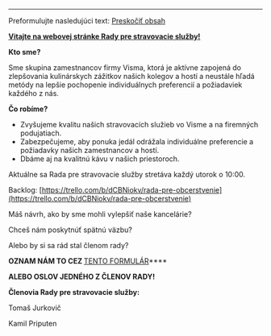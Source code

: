 

---

Preformulujte nasledujúci text:
[Preskočiť obsah](chrome-extension://pcmpcfapbekmbjjkdalcgopdkipoggdi/#widget_1)

**<u>Vitajte na webovej stránke Rady pre stravovacie služby!</u>**

**Kto sme?**

Sme skupina zamestnancov firmy Visma, ktorá je aktívne zapojená do zlepšovania kulinárskych zážitkov našich kolegov a hostí a neustále hľadá metódy na lepšie pochopenie individuálnych preferencií a požiadaviek každého z nás.

**Čo robíme?**

-   Zvyšujeme kvalitu našich stravovacích služieb vo Visme a na firemných podujatiach.
-   Zabezpečujeme, aby ponuka jedál odrážala individuálne preferencie a požiadavky našich zamestnancov a hostí.
-   Dbáme aj na kvalitnú kávu v našich priestoroch.

Aktuálne sa Rada pre stravovacie služby stretáva každý utorok o 10:00.

Backlog: [https://trello.com/b/dCBNiokv/rada-pre-obcerstvenie](https://trello.com/b/dCBNiokv/rada-pre-obcerstvenie)

Máš návrh, ako by sme mohli vylepšiť naše kancelárie?

Chceš nám poskytnúť spätnú väzbu?

Alebo by si sa rád stal členom rady?

**OZNAM NÁM TO CEZ [](https://docs.google.com/forms/d/e/1FAIpQLSdr_ORQM8pAbNnfeAQDMtj-Owl5dDaEjFCH2WcKSNdUV9nE9g/viewform?usp=sf_link)**[TENTO FORMULÁR](https://docs.google.com/forms/d/e/1FAIpQLSdr_ORQM8pAbNnfeAQDMtj-Owl5dDaEjFCH2WcKSNdUV9nE9g/viewform?usp=sf_link)****

**ALEBO OSLOV JEDNÉHO Z ČLENOV RADY!**

****Členovia Rady pre stravovacie služby:****

Tomaš Jurkovič

Kamil Priputen